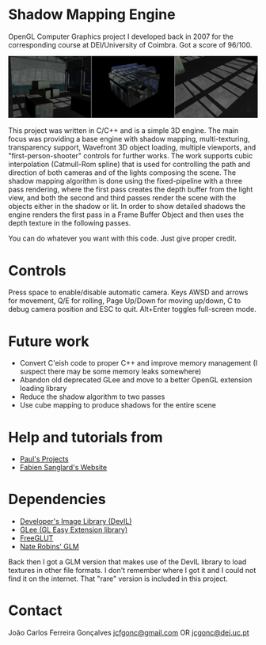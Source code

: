 # Shadow Mapping Engine

OpenGL Computer Graphics project I developed back in 2007 for the corresponding course 
at DEI/University of Coimbra. Got a score of 96/100.

![couple of screenshots](/screenshots/panorama.jpg)

This project was written in C/C++ and is a simple 3D engine.
The main focus was providing a base engine with shadow mapping, multi-texturing,
transparency support, Wavefront 3D object loading, multiple viewports,
and "first-person-shooter" controls for further works. The work supports
cubic interpolation (Catmull-Rom spline) that is used for controlling the
path and direction of both cameras and of the lights composing the scene. The shadow
mapping algorithm is done using the fixed-pipeline with a three pass rendering,
where the first pass creates the depth buffer from the light view, and both the
second and third passes render the scene with the objects either in the shadow
or lit. In order to show detailed shadows the engine renders the first pass
in a Frame Buffer Object and then uses the depth texture in the following passes.

You can do whatever you want with this code. Just give proper credit.

# Controls
Press space to enable/disable automatic camera.
Keys AWSD and arrows for movement, Q/E for rolling, Page Up/Down for moving up/down,
C to debug camera position and ESC to quit. Alt+Enter toggles full-screen mode.

# Future work
- Convert C'eish code to proper C++ and improve memory management (I suspect there may be some memory leaks somewhere)
- Abandon old deprecated GLee and move to a better OpenGL extension loading library
- Reduce the shadow algorithm to two passes
- Use cube mapping to produce shadows for the entire scene

# Help and tutorials from
- [Paul's Projects](http://www.paulsprojects.net/opengl/shadowmap/shadowmap.html)
- [Fabien Sanglard's Website](http://fabiensanglard.net/shadowmapping/index.php)

# Dependencies
- [Developer's Image Library (DevIL)](https://sourceforge.net/projects/openil/)
- [GLee (GL Easy Extension library)](https://sourceforge.net/projects/glee/)
- [FreeGLUT](https://freeglut.sourceforge.net)
- [Nate Robins' GLM](http://user.xmission.com/~nate/tutors.html)

Back then I got a GLM version that makes use of the DevIL library to load textures in other file formats.
I don't remember where I got it and I could not find it on the internet. That "rare" version is included in this project.

# Contact
João Carlos Ferreira Gonçalves
jcfgonc@gmail.com OR jcgonc@dei.uc.pt
